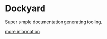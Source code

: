 # Dockyard

Super simple documentation generating tooling.

[more information](https://debarshibasak.github.io/dockyard/public/docs)
